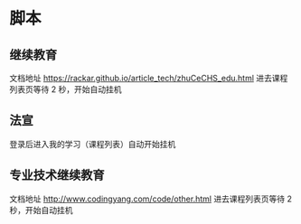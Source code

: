 # 脚本

## 继续教育

文档地址 https://rackar.github.io/article_tech/zhuCeCHS_edu.html
进去课程列表页等待 2 秒，开始自动挂机

## 法宣

登录后进入我的学习（课程列表）自动开始挂机

## 专业技术继续教育

文档地址 http://www.codingyang.com/code/other.html
进去课程列表页等待 2 秒，开始自动挂机
